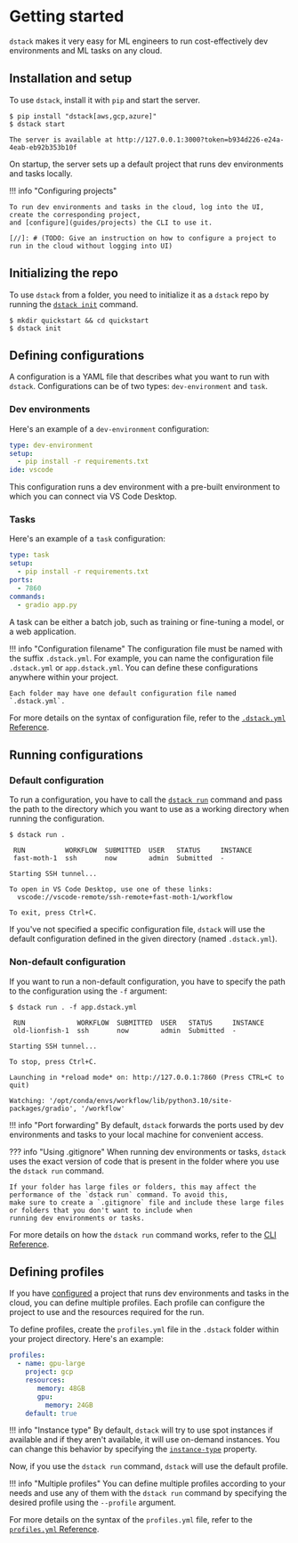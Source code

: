 # Getting started

`dstack` makes it very easy for ML engineers to run cost-effectively dev environments and ML tasks
on any cloud.

## Installation and setup

To use `dstack`, install it with `pip` and start the server.

<div class="termy">

```shell
$ pip install "dstack[aws,gcp,azure]"
$ dstack start

The server is available at http://127.0.0.1:3000?token=b934d226-e24a-4eab-eb92b353b10f
```

</div>

On startup, the server sets up a default project that runs dev environments and tasks locally. 

!!! info "Configuring projects"

    To run dev environments and tasks in the cloud, log into the UI, create the corresponding project, 
    and [configure](guides/projects) the CLI to use it.

    [//]: # (TODO: Give an instruction on how to configure a project to run in the cloud without logging into UI)

## Initializing the repo

To use `dstack` from a folder, you need to initialize it as a `dstack` repo by running the [`dstack
init`](reference/cli/init.md) command.

<div class="termy">

```shell
$ mkdir quickstart && cd quickstart
$ dstack init
```

</div>

## Defining configurations

A configuration is a YAML file that describes what you want to run with `dstack`. Configurations can be of two
types: `dev-environment` and `task`.

### Dev environments

Here's an example of a `dev-environment` configuration:

<div editor-title=".dstack.yml"> 

```yaml
type: dev-environment
setup:
  - pip install -r requirements.txt
ide: vscode
```

</div>

This configuration runs a dev environment with a pre-built environment to which you can connect via VS Code Desktop.

### Tasks

Here's an example of a `task` configuration:

<div editor-title="app.dstack.yml"> 

```yaml
type: task
setup:
  - pip install -r requirements.txt
ports:
  - 7860
commands:
  - gradio app.py
```

</div>

A task can be either a batch job, such as training or fine-tuning a model, or a web application.

!!! info "Configuration filename"
    The configuration file must be named with the suffix `.dstack.yml`. For example,
    you can name the configuration file `.dstack.yml` or `app.dstack.yml`. You can define
    these configurations anywhere within your project. 
    
    Each folder may have one default configuration file named `.dstack.yml`.

[//]: # (TODO: Mention pre-built)

For more details on the syntax of configuration file, refer to the [`.dstack.yml` Reference](reference/dstack.yaml.md).

## Running configurations

### Default configuration

To run a configuration, you have to call the [`dstack run`](reference/cli/run.md) command and pass the path to the 
directory which you want to use as a working directory when running the configuration.

<div class="termy">

```shell
$ dstack run . 

 RUN          WORKFLOW  SUBMITTED  USER   STATUS     INSTANCE 
 fast-moth-1  ssh       now        admin  Submitted  -        

Starting SSH tunnel...

To open in VS Code Desktop, use one of these links:
  vscode://vscode-remote/ssh-remote+fast-moth-1/workflow

To exit, press Ctrl+C.
```

</div>

If you've not specified a specific configuration file, `dstack` will use the default configuration
defined in the given directory (named `.dstack.yml`).

### Non-default configuration

If you want to run a non-default configuration, you have to specify the path to the configuration
using the `-f` argument:

<div class="termy">

```shell
$ dstack run . -f app.dstack.yml

 RUN             WORKFLOW  SUBMITTED  USER   STATUS     INSTANCE 
 old-lionfish-1  ssh       now        admin  Submitted  -        

Starting SSH tunnel...

To stop, press Ctrl+C.

Launching in *reload mode* on: http://127.0.0.1:7860 (Press CTRL+C to quit)

Watching: '/opt/conda/envs/workflow/lib/python3.10/site-packages/gradio', '/workflow'
```

</div>

!!! info "Port forwarding"
    By default, `dstack` forwards the ports used by dev environments and tasks to your local machine for convenient access.

??? info "Using .gitignore"
    When running dev environments or tasks, `dstack` uses the exact version of code that is present in the folder where you
    use the `dstack run` command.

    If your folder has large files or folders, this may affect the performance of the `dstack run` command. To avoid this,
    make sure to create a `.gitignore` file and include these large files or folders that you don't want to include when
    running dev environments or tasks.

For more details on how the `dstack run` command works, refer to the [CLI Reference](reference/cli/run.md).

## Defining profiles

If you have [configured](guides/projects.md) a project that runs dev environments and tasks in the cloud, you can define multiple
profiles. Each profile can configure the project to use and the resources required for the run.

To define profiles, create the `profiles.yml` file in the `.dstack` folder within your project directory. Here's an example:

<div editor-title=".dstack/profiles.yml"> 

```yaml
profiles:
  - name: gpu-large
    project: gcp
    resources:
       memory: 48GB
       gpu:
         memory: 24GB
    default: true
```

</div>

!!! info "Instance type"
    By default, `dstack` will try to use spot instances if available and if they aren't available, it will
    use on-demand instances. You can change this behavior by specifying the [`instance-type`](reference/profiles.yml.md) property.

[//]: # (TODO: The `instance-type` property is not supported properly yet)

Now, if you use the `dstack run` command, `dstack` will use the default profile.

!!! info "Multiple profiles"
    You can define multiple profiles according to your needs and use any of them with the `dstack run` command by specifying
    the desired profile using the `--profile` argument.

For more details on the syntax of the `profiles.yml` file, refer to the [`profiles.yml` Reference](reference/profiles.yml.md).